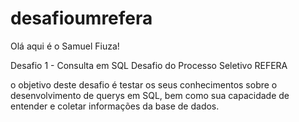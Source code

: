 # desafioumrefera

Olá aqui é o Samuel Fiuza!

Desafio 1 - Consulta em SQL
Desafio do Processo Seletivo REFERA

o objetivo deste desafio é testar os seus conhecimentos sobre o
desenvolvimento de querys em SQL, bem como sua capacidade de entender e coletar
informações da base de dados.

